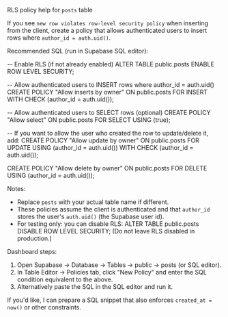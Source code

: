 RLS policy help for `posts` table

If you see `new row violates row-level security policy` when inserting from the client, create a policy that allows authenticated users to insert rows where `author_id = auth.uid()`.

Recommended SQL (run in Supabase SQL editor):

-- Enable RLS (if not already enabled)
ALTER TABLE public.posts ENABLE ROW LEVEL SECURITY;

-- Allow authenticated users to INSERT rows where author_id = auth.uid()
CREATE POLICY "Allow inserts by owner" ON public.posts
  FOR INSERT
  WITH CHECK (author_id = auth.uid());

-- Allow authenticated users to SELECT rows (optional)
CREATE POLICY "Allow select" ON public.posts
  FOR SELECT
  USING (true);

-- If you want to allow the user who created the row to update/delete it, add:
CREATE POLICY "Allow update by owner" ON public.posts
  FOR UPDATE
  USING (author_id = auth.uid())
  WITH CHECK (author_id = auth.uid());

CREATE POLICY "Allow delete by owner" ON public.posts
  FOR DELETE
  USING (author_id = auth.uid());

Notes:
- Replace `posts` with your actual table name if different.
- These policies assume the client is authenticated and that `author_id` stores the user's `auth.uid()` (the Supabase user id).
- For testing only: you can disable RLS:
  ALTER TABLE public.posts DISABLE ROW LEVEL SECURITY;
  (Do not leave RLS disabled in production.)

Dashboard steps:
1. Open Supabase -> Database -> Tables -> public -> posts (or SQL editor).
2. In Table Editor -> Policies tab, click "New Policy" and enter the SQL condition equivalent to the above.
3. Alternatively paste the SQL in the SQL editor and run it.

If you'd like, I can prepare a SQL snippet that also enforces `created_at = now()` or other constraints.

